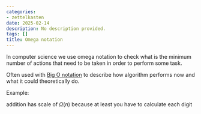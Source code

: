 ```yaml
---
categories:
- zettelkasten
date: 2025-02-14
description: No description provided.
tags: []
title: Omega notation
---
```


In computer science we use omega notation to check what is the minimum number of actions that need to be taken in order to perform some task. 

Often used with [Big O notation](Big%20O%20notation.md) to describe how algorithm performs now and what it could theoretically do.

Example:

addition has scale of $\Omega(n)$ because at least you have to calculate each digit
